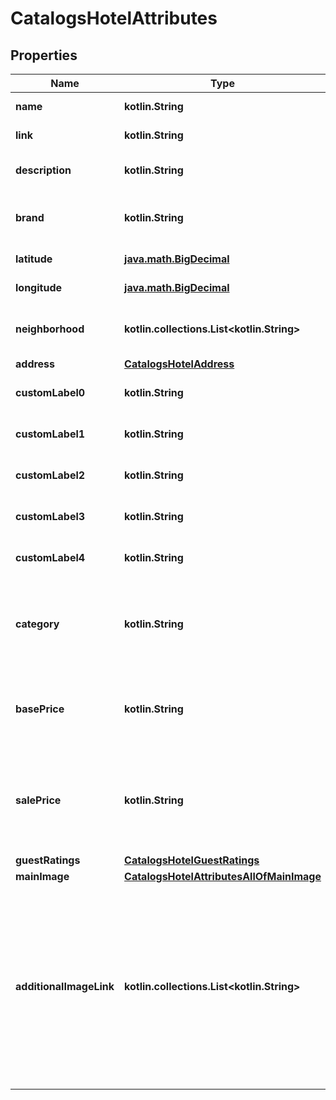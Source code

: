 
# CatalogsHotelAttributes

## Properties
Name | Type | Description | Notes
------------ | ------------- | ------------- | -------------
**name** | **kotlin.String** | The hotel&#39;s name. |  [optional]
**link** | **kotlin.String** | Link to the product page |  [optional]
**description** | **kotlin.String** | Brief description of the hotel. |  [optional]
**brand** | **kotlin.String** | The brand to which this hotel belongs to. |  [optional]
**latitude** | [**java.math.BigDecimal**](java.math.BigDecimal.md) | Latitude of the hotel. |  [optional]
**longitude** | [**java.math.BigDecimal**](java.math.BigDecimal.md) | Longitude of the hotel. |  [optional]
**neighborhood** | **kotlin.collections.List&lt;kotlin.String&gt;** | A list of neighborhoods where the hotel is located |  [optional]
**address** | [**CatalogsHotelAddress**](CatalogsHotelAddress.md) |  |  [optional]
**customLabel0** | **kotlin.String** | Custom grouping of hotels |  [optional]
**customLabel1** | **kotlin.String** | Custom grouping of hotels |  [optional]
**customLabel2** | **kotlin.String** | Custom grouping of hotels |  [optional]
**customLabel3** | **kotlin.String** | Custom grouping of hotels |  [optional]
**customLabel4** | **kotlin.String** | Custom grouping of hotels |  [optional]
**category** | **kotlin.String** | The type of property. The category can be any type of internal description desired. |  [optional]
**basePrice** | **kotlin.String** | Base price of the hotel room per night followed by the ISO currency code |  [optional]
**salePrice** | **kotlin.String** | Sale price of a hotel room per night. Used to advertise discounts off the regular price of the hotel. |  [optional]
**guestRatings** | [**CatalogsHotelGuestRatings**](CatalogsHotelGuestRatings.md) |  |  [optional]
**mainImage** | [**CatalogsHotelAttributesAllOfMainImage**](CatalogsHotelAttributesAllOfMainImage.md) |  |  [optional]
**additionalImageLink** | **kotlin.collections.List&lt;kotlin.String&gt;** | &lt;p&gt;&lt;&#x3D; 2000 characters&lt;/p&gt; &lt;p&gt;The links to additional images for your hotel. Up to ten additional images can be used to show a hotel from different angles. Must begin with http:// or https://.&lt;/p&gt; |  [optional]



